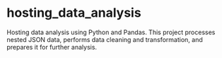 # hosting_data_analysis
Hosting data analysis using Python and Pandas. This project processes nested JSON data, performs data cleaning and transformation, and prepares it for further analysis.
